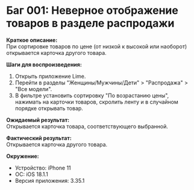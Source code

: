 # Баг 001: Неверное отображение товаров в разделе распродажи

**Краткое описание:**  
При сортировке товаров по цене (от низкой к высокой или наоборот) открывается карточка другого товара.

**Шаги для воспроизведения:**  
1. Открыть приложение Lime.  
2. Перейти в разделы "Женщины/Мужчины/Дети" > "Распродажа" > "Все модели".  
3. В фильтре установить сортировку "По возрастанию цены", нажимать на карточки товаров, скролить ленту и в случайном порядке открывать товар.  

**Ожидаемый результат:**  
Открывается карточка товара, соответствующего выбранной.

**Фактический результат:**  
Открывается карточка другого товара.

**Окружение:**  
- Устройство: iPhone 11  
- ОС: iOS 18.1.1  
- Версия приложения: 3.35.1
